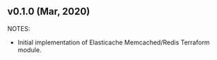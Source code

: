 ## v0.1.0 (Mar, 2020)

NOTES:

* Initial implementation of Elasticache Memcached/Redis Terraform module.
